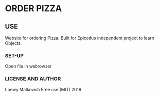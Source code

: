 # ORDER PIZZA

## USE

Website for ordering Pizza. Built for Epicodus independent project to learn Objects. 

### SET-UP

Open file in webrowser

### LICENSE AND AUTHOR

Loewy Malkovich
Free use (MIT) 2019
